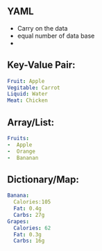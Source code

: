 ## YAML
 - Carry on the data
 - equal number of data base
 - 

## Key-Value Pair:
```yaml
Fruit: Apple
Vegitable: Carrot
Liquid: Water
Meat: Chicken
```

## Array/List:
```yaml
Fruits:
-  Apple
-  Orange
-  Bananan
```

## Dictionary/Map:
```yaml
Banana:
  Calories:105
  Fat: 0.4g
  Carbs: 27g
Grapes:
  Calories: 62
  Fat: 0.3g
  Carbs: 16g
  ```

## 


